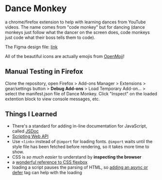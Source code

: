 # Dance Monkey
a chrome/firefox extension to help with learning dances from YouTube videos. The
name comes from "code monkey" but for dancing (dance monkeys just follow what the
dancer on the screen does, code monkeys just code what their boss tells them to
code).

The Figma design file: [link](https://www.figma.com/file/tIFpsQBEdYRqMR03bvkYrz/dance-monkey?type=design&node-id=0%3A1&mode=design&t=WpDWxXPhiKGkoPqq-1)

All of the beautiful icons are actually emojis from [OpenMoji](https://openmoji.org/)!

## Manual Testing in Firefox
Clone the repository, open Firefox > Add-ons Manager > Extensions >
gear/settings button > **Debug Add-ons** > Load Temporary Add-on... > select the
manifest.json file of Dance Monkey. Click "Inspect" on the loaded extention
block to view console messages, etc.

## Things I Learned
- There's a standard for adding in-line documentation for JavaScript, called
[JSDoc](https://jsdoc.app/)
- [Scripting Web API](https://developer.chrome.com/docs/extensions/reference/api/scripting#runtime-functions)
- Use `<link>` instead of `@import` for loading fonts. `@import` waits until the
style file has been fetched before rendering, so it takes more time to show.
- CSS is *so much easier* to understand by **inspecting the browser**
- a [wonderful reference to CSS flexbox](https://www.joshwcomeau.com/css/interactive-guide-to-flexbox/)
- loading a script pauses the parsing of HTML, so [adding an async or defer](https://www.growingwiththeweb.com/2014/02/async-vs-defer-attributes.html)
tag can help with the loading
 